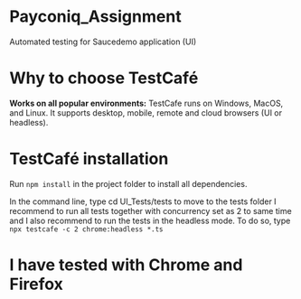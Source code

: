 # Payconiq_Assignment
Automated testing for Saucedemo application (UI)

# Why to choose TestCafé
**Works on all popular environments:** TestCafe runs on Windows, MacOS, and Linux. It supports desktop, mobile, remote and cloud browsers (UI or headless).

# TestCafé installation
Run `npm install` in the project folder to install all dependencies.

In the command line, type cd UI_Tests/tests to move to the tests folder
I recommend to run all tests together with concurrency set as 2 to same time and I also recommend to run the tests in the headless mode.
To do so, type `npx testcafe -c 2 chrome:headless *.ts`

# I have tested with Chrome and Firefox
